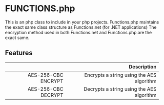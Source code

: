 # FUNCTIONS.php

This is an php class to include in your php projects. Functions.php maintains the exact same class structure as Functions.net (for .NET applications)
The encryption method used in both Functions.net and Functions.php are the exact same.


## Features

|    | Description |
|---:|------------:|
| AES-256-CBC ENCRYPT | Encrypts a string using the AES algorithm |
| AES-256-CBC DECRYPT | Decrypts a string using the AES algorithm |
